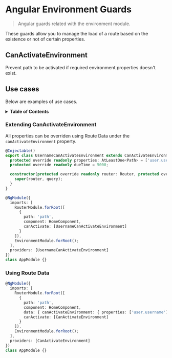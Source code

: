 # Angular Environment Guards

> Angular guards related with the environment module.

These guards allow you to manage the load of a route based on the existence or not of certain properties.

## CanActivateEnvironment

Prevent path to be activated if required environment properties doesn't exist.

## Use cases

Below are examples of use cases.

<details>
  <summary><strong>Table of Contents</strong></summary>
  <ol>
    <li><a href="#extending-canactivateenvironment">Extending CanActivateEnvironment</a></li>
    <li><a href="#using-route-data">Using Route Data</a></li>
  </ol>
</details>

### Extending CanActivateEnvironment

All properties can be overriden using Route Data under the `canActivateEnvironment` property.

```ts
@Injectable()
export class UsernameCanActivateEnvironment extends CanActivateEnvironment {
  protected override readonly properties: AtLeastOne<Path> = ['user.username'];
  protected override readonly dueTime = 5000;

  constructor(protected override readonly router: Router, protected override readonly query: EnvironmentQuery) {
    super(router, query);
  }
}

@NgModule({
  imports: [
    RouterModule.forRoot([
      {
        path: 'path',
        component: HomeComponent,
        canActivate: [UsernameCanActivateEnvironment]
      }
    ]),
    EnvironmentModule.forRoot();
  ],
  providers: [UsernameCanActivateEnvironment]
})
class AppModule {}
```

### Using Route Data

```ts
@NgModule({
  imports: [
    RouterModule.forRoot([
      {
        path: 'path',
        component: HomeComponent,
        data: { canActivateEnvironment: { properties: ['user.username'], dueTime: 5000 } }
        canActivate: [CanActivateEnvironment]
      }
    ]),
    EnvironmentModule.forRoot();
  ],
  providers: [CanActivateEnvironment]
})
class AppModule {}
```
